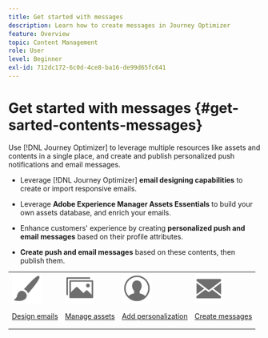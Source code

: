 ```yaml
---
title: Get started with messages
description: Learn how to create messages in Journey Optimizer
feature: Overview
topic: Content Management
role: User
level: Beginner
exl-id: 712dc172-6c0d-4ce8-ba16-de99d65fc641
---
```

# Get started with messages {#get-sarted-contents-messages}

Use [!DNL Journey Optimizer] to leverage multiple resources like assets and contents in a single place, and create and publish personalized push notifications and email messages.

* Leverage [!DNL Journey Optimizer] **email designing capabilities** to create or import responsive emails.

* Leverage **Adobe Experience Manager Assets Essentials** to build your own assets database, and enrich your emails.

* Enhance customers' experience by creating **personalized push and email messages** based on their profile attributes.

* **Create push and email messages** based on these contents, then publish them.

<table>
<tr>
<td><img src="assets/do-not-localize/icon_design.svg" width="60px"><p><a href="design-emails.md">Design emails</a></p></td>
<td><img src="assets/do-not-localize/icon_assets.svg" width="60px"><p><a href="assets-essentials.md">Manage assets</a></p></td>
<td><img src="assets/do-not-localize/icon_personalization.svg" width="60px"><p><a href="../personalization/personalize.md">Add personalization</a></p></td>
<td><img src="assets/do-not-localize/icon_messages.svg" width="60px"><p><a href="create-message.md">Create messages</a></p></td></tr>
</table>
